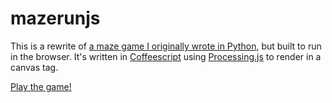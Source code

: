 mazerunjs
=========

This is a rewrite of [a maze game I originally wrote in Python](https://github.com/dbreen/MazeRun), but built to run in the browser. It's written in [Coffeescript](http://coffeescript.org/) using [Processing.js](http://processingjs.org/) to render in a canvas tag.

[Play the game!](http://mazerun.danbreen.net)
